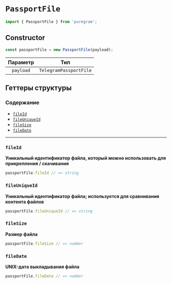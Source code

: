 # `PassportFile`

```ts
import { PassportFile } from 'puregram';
```

## Constructor

```ts
const passportFile = new PassportFile(payload);
```

| Параметр  |          Тип           |
| :-------: | :--------------------: |
| `payload` | `TelegramPassportFile` |

## Геттеры структуры

### Содержание

* [`fileId`](#fileid)
* [`fileUniqueId`](#fileuniqueid)
* [`fileSize`](#filesize)
* [`fileDate`](#filedate)

---

### `fileId`

**Уникальный идентификатор файла, который можно использовать для прикрепления / скачивания**

```ts
passportFile.fileId // => string
```

### `fileUniqueId`

**Уникальный идентификатор файла; используется для сравнивания контента файлов**

```ts
passportFile.fileUniqueId // => string
```

### `fileSize`

**Размер файла**

```ts
passportFile.fileSize // => number
```

### `fileDate`

**UNIX-дата выкладывания файла**

```ts
passportFile.fileDate // => number
```